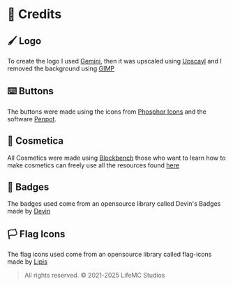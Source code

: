 # 📃 Credits

## 🖌️ Logo

To create the logo I used [Gemini](https://gemini.google.com), then it was upscaled using [Upscayl](https://upscayl.org/) and I removed the background using [GIMP](https://www.gimp.org/)

## ⌨️ Buttons

The buttons were made using the icons from [Phosphor Icons](https://phosphoricons.com/) and the software [Penpot](https://github.com/penpot/penpot).

## 🎨 Cosmetica

All Cosmetics were made using [Blockbench](https://www.blockbench.net/) those who want to learn how to make cosmetics can freely use all the resources found [here](https://github.com/LifeMC-Studios/LifeMC/tree/main/assets/images/cosmetica)

## 🏅 Badges

The badges used come from an opensource library called Devin's Badges made by [Devin](https://github.com/intergrav/devins-badges)

## 🏳️ Flag Icons

The flag icons used come from an opensource library called flag-icons made by [Lipis](https://github.com/lipis/flag-icons)

> All rights reserved. © 2021-2025 LifeMC Studios
